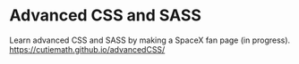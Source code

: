 # Advanced CSS and SASS
Learn advanced CSS and SASS by making a SpaceX fan page (in progress).  
https://cutiemath.github.io/advancedCSS/  
